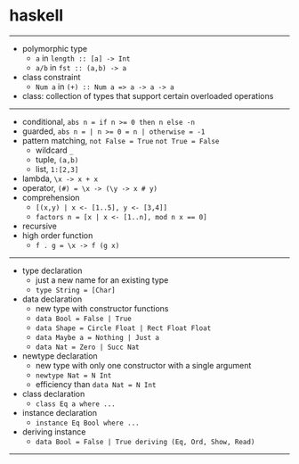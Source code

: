 # haskell

---

- polymorphic type
    - `a` in `length :: [a] -> Int`
    - `a/b` in `fst :: (a,b) -> a`
- class constraint
    - `Num a` in `(+) :: Num a => a -> a -> a`
- class: collection of types that support certain overloaded operations

---

- conditional, `abs n = if n >= 0 then n else -n`
- guarded, `abs n = | n >= 0 = n | otherwise = -1`
- pattern matching, `not False = True` `not True = False`
    - wildcard `_`
    - tuple, `(a,b)`
    - list, `1:[2,3]`
- lambda, `\x -> x + x`
- operator, `(#) = \x -> (\y -> x # y)`
- comprehension
    - `[(x,y) | x <- [1..5], y <- [3,4]]`
    - `factors n = [x | x <- [1..n], mod n x == 0]`
- recursive
- high order function
    - `f . g = \x -> f (g x)`

---

- type declaration
    - just a new name for an existing type
    - `type String = [Char]`
- data declaration
    - new type with constructor functions
    - `data Bool = False | True`
    - `data Shape = Circle Float | Rect Float Float`
    - `data Maybe a = Nothing | Just a`
    - `data Nat = Zero | Succ Nat`
- newtype declaration
    - new type with only one constructor with a single argument
    - `newtype Nat = N Int`
    - efficiency than `data Nat = N Int`
- class declaration
    - `class Eq a where ...`
- instance declaration
    - `instance Eq Bool where ...`
- deriving instance
    - `data Bool = False | True deriving (Eq, Ord, Show, Read)`

---


